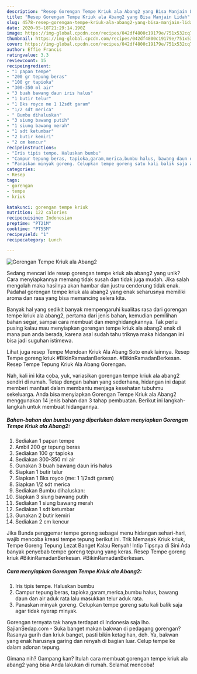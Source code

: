 ```yaml
---
description: "Resep Gorengan Tempe Kriuk ala Abang2 yang Bisa Manjain Lidah"
title: "Resep Gorengan Tempe Kriuk ala Abang2 yang Bisa Manjain Lidah"
slug: 4578-resep-gorengan-tempe-kriuk-ala-abang2-yang-bisa-manjain-lidah
date: 2020-05-18T21:29:14.190Z
image: https://img-global.cpcdn.com/recipes/042df4800c19179e/751x532cq70/gorengan-tempe-kriuk-ala-abang2-foto-resep-utama.jpg
thumbnail: https://img-global.cpcdn.com/recipes/042df4800c19179e/751x532cq70/gorengan-tempe-kriuk-ala-abang2-foto-resep-utama.jpg
cover: https://img-global.cpcdn.com/recipes/042df4800c19179e/751x532cq70/gorengan-tempe-kriuk-ala-abang2-foto-resep-utama.jpg
author: Effie Francis
ratingvalue: 3.3
reviewcount: 15
recipeingredient:
- "1 papan tempe"
- "200 gr tepung beras"
- "100 gr tapioka"
- "300-350 ml air"
- "3 buah bawang daun iris halus"
- "1 butir telur"
- "1 Bks royco me 1 12sdt garam"
- "1/2 sdt merica"
- " Bumbu dihaluskan"
- "3 siung bawang putih"
- "1 siung bawang merah"
- "1 sdt ketumbar"
- "2 butir kemiri"
- "2 cm kencur"
recipeinstructions:
- "Iris tipis tempe. Haluskan bumbu"
- "Campur tepung beras, tapioka,garam,merica,bumbu halus, bawang daun dan air aduk rata lalu masukkan telur aduk rata."
- "Panaskan minyak goreng. Celupkan tempe goreng satu kali balik saja agar tidak nyerap minyak."
categories:
- Resep
tags:
- gorengan
- tempe
- kriuk

katakunci: gorengan tempe kriuk 
nutrition: 122 calories
recipecuisine: Indonesian
preptime: "PT21M"
cooktime: "PT55M"
recipeyield: "1"
recipecategory: Lunch

---
```



![Gorengan Tempe Kriuk ala Abang2](https://img-global.cpcdn.com/recipes/042df4800c19179e/751x532cq70/gorengan-tempe-kriuk-ala-abang2-foto-resep-utama.jpg)

Sedang mencari ide resep gorengan tempe kriuk ala abang2 yang unik? Cara menyiapkannya memang tidak susah dan tidak juga mudah. Jika salah mengolah maka hasilnya akan hambar dan justru cenderung tidak enak. Padahal gorengan tempe kriuk ala abang2 yang enak seharusnya memiliki aroma dan rasa yang bisa memancing selera kita.

Banyak hal yang sedikit banyak mempengaruhi kualitas rasa dari gorengan tempe kriuk ala abang2, pertama dari jenis bahan, kemudian pemilihan bahan segar, sampai cara membuat dan menghidangkannya. Tak perlu pusing kalau mau menyiapkan gorengan tempe kriuk ala abang2 enak di mana pun anda berada, karena asal sudah tahu triknya maka hidangan ini bisa jadi suguhan istimewa.

Lihat juga resep Tempe Mendoan Kriuk Ala Abang Soto enak lainnya. Resep Tempe goreng kriuk #BikinRamadanBerkesan. #BikinRamadanBerkesan. Resep Tempe Tepung Kriuk Ala Abang Gorengan.


Nah, kali ini kita coba, yuk, variasikan gorengan tempe kriuk ala abang2 sendiri di rumah. Tetap dengan bahan yang sederhana, hidangan ini dapat memberi manfaat dalam membantu menjaga kesehatan tubuhmu sekeluarga. Anda bisa menyiapkan Gorengan Tempe Kriuk ala Abang2 menggunakan 14 jenis bahan dan 3 tahap pembuatan. Berikut ini langkah-langkah untuk membuat hidangannya.

<!--inarticleads1-->

##### Bahan-bahan dan bumbu yang diperlukan dalam menyiapkan Gorengan Tempe Kriuk ala Abang2:

1. Sediakan 1 papan tempe
1. Ambil 200 gr tepung beras
1. Sediakan 100 gr tapioka
1. Sediakan 300-350 ml air
1. Gunakan 3 buah bawang daun iris halus
1. Siapkan 1 butir telur
1. Siapkan 1 Bks royco (me: 1 1/2sdt garam)
1. Siapkan 1/2 sdt merica
1. Sediakan  Bumbu dihaluskan:
1. Siapkan 3 siung bawang putih
1. Sediakan 1 siung bawang merah
1. Sediakan 1 sdt ketumbar
1. Gunakan 2 butir kemiri
1. Sediakan 2 cm kencur


Jika Bunda penggemar tempe goreng sebagai menu hidangan sehari-hari, wajib mencoba kreasi tempe tepung berikut ini. Trik Memasak Kriuk kriuk, Tempe Goreng Tepung Lezat Banget Kalau Renyah! Intip Tipsnya di Sini Ada banyak penyebab tempe goreng tepung yang keras. Resep Tempe goreng kriuk #BikinRamadanBerkesan. #BikinRamadanBerkesan. 

<!--inarticleads2-->

##### Cara menyiapkan Gorengan Tempe Kriuk ala Abang2:

1. Iris tipis tempe. Haluskan bumbu
1. Campur tepung beras, tapioka,garam,merica,bumbu halus, bawang daun dan air aduk rata lalu masukkan telur aduk rata.
1. Panaskan minyak goreng. Celupkan tempe goreng satu kali balik saja agar tidak nyerap minyak.


Gorengan ternyata tak hanya terdapat di Indonesia saja lho. SajianSedap.com - Suka banget makan bakwan di pedagang gorengan? Rasanya gurih dan kriuk banget, pasti bikin ketagihan, deh. Ya, bakwan yang enak harusnya garing dan renyah di bagian luar. Celup tempe ke dalam adonan tepung. 

Gimana nih? Gampang kan? Itulah cara membuat gorengan tempe kriuk ala abang2 yang bisa Anda lakukan di rumah. Selamat mencoba!
